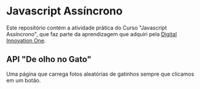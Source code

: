 # Javascript Assíncrono

Este repositório contém a atividade prática do Curso "Javascript Assíncrono", que faz parte da aprendizagem que adquiri pela [Digital Innovation One](https://digitalinnovation.one/).

##  API "De olho no Gato"

Uma página que carrega fotos aleatórias de gatinhos sempre que clicamos em um botão.


